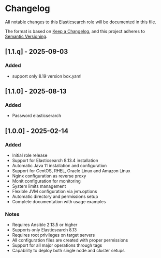 # Changelog

All notable changes to this Elasticsearch role will be documented in this file.

The format is based on [Keep a Changelog](https://keepachangelog.com/en/1.0.0/),
and this project adheres to [Semantic Versioning](https://semver.org/spec/v2.0.0.html).

## [1.1.q] - 2025-09-03
### Added
- support only 8.19 version box.yaml


## [1.1.0] - 2025-08-13
### Added
- Password elasticserarch

## [1.0.0] - 2025-02-14

### Added
- Initial role release
- Support for Elasticsearch 8.13.4 installation
- Automatic Java 11 installation and configuration
- Support for CentOS, RHEL, Oracle Linux and Amazon Linux 
- Nginx configuration as reverse proxy
- Monit configuration for monitoring
- System limits management
- Flexible JVM configuration via jvm.options
- Automatic directory and permissions setup
- Complete documentation with usage examples

### Notes
- Requires Ansible 2.13.5 or higher
- Supports only Elasticsearch 8.13
- Requires root privileges on target servers
- All configuration files are created with proper permissions
- Support for all major operations through tags
- Capability to deploy both single node and cluster setups

